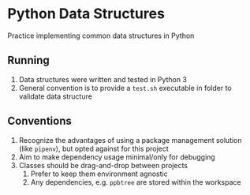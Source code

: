 # Python Data Structures
Practice implementing common data structures in Python

## Running
1. Data structures were written and tested in Python 3
1. General convention is to provide a `test.sh` executable in folder to validate data structure

## Conventions
1. Recognize the advantages of using a package management solution (like `pipenv`), but opted against for this project
1. Aim to make dependency usage minimal/only for debugging
1. Classes should be drag-and-drop between projects
    1. Prefer to keep them environment agnostic
    1. Any dependencies, e.g. `ppbtree` are stored within the workspace
